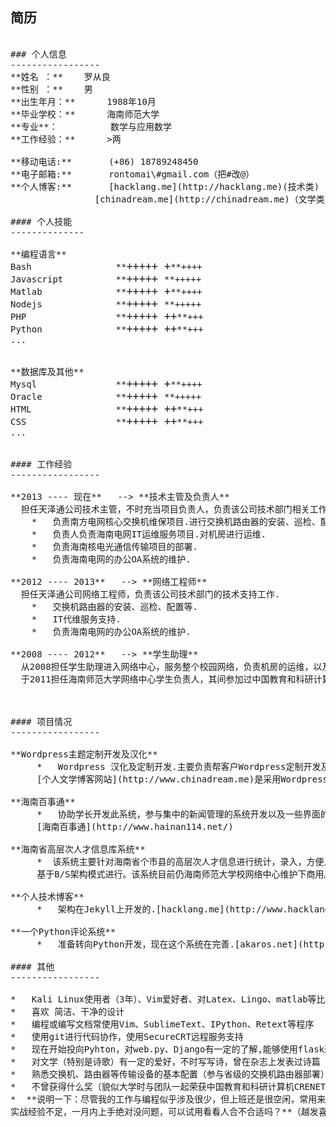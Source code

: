 ## 简历 
<pre>

### 个人信息
-----------------
**姓名 ：** 	罗从良
**性别 ：**	男
**出生年月：**      1988年10月
**毕业学校：**      海南师范大学
**专业**：          数学与应用数学
**工作经验：**      >两
	
**移动电话:**       (+86) 18789248450
**电子邮箱:**       rontomai\#gmail.com（把#改@）
**个人博客:**       [hacklang.me](http://hacklang.me)(技术类) 
                [chinadream.me](http://chinadream.me)（文学类）

#### 个人技能
--------------

**编程语言**
Bash				**<big>+++++ +</big>**++++ 
Javascript			**<big>+++++ </big>**+++++ 
Matlab				**<big>+++++ +</big>**++++
Nodejs				**<big>+++++ </big>**+++++
PHP					**<big>+++++ ++</big>**+++ 
Python				**<big>+++++ ++</big>**+++
...


**数据库及其他**
Mysql				**<big>+++++ +</big>**++++ 
Oracle				**<big>+++++ </big>**+++++ 
HTML				**<big>+++++ ++</big>**+++
CSS					**<big>+++++ ++</big>**+++
...


#### 工作经验
-----------------

**2013 ---- 现在**   --> **技术主管及负责人**     
  担任天泽通公司技术主管，不时充当项目负责人，负责该公司技术部门相关工作.
    *   负责南方电网核心交换机维保项目.进行交换机路由器的安装、巡检、配置等.
    *   负责人负责海南电网IT运维服务项目.对机房进行运维.
    *   负责海南核电光通信传输项目的部署.
    *   负责海南电网的办公OA系统的维护.

**2012 ---- 2013**   --> **网络工程师**     
  担任天泽通公司网络工程师，负责该公司技术部门的技术支持工作.
    *   交换机路由器的安装、巡检、配置等.
    *   IT代维服务支持.
    *   负责海南电网的办公OA系统的维护.

**2008 ---- 2012**   --> **学生助理**     
  从2008担任学生助理进入网络中心，服务整个校园网络，负责机房的运维，以及学校网站的维护等.
  于2011担任海南师范大学网络中心学生负责人，其间参加过中国教育和科研计算机CRENET研讨会.



#### 项目情况
-----------------

**Wordpress主题定制开发及汉化**
     *   Wordpress 汉化及定制开发.主要负责帮客户Wordpress定制开发及汉化,同时兼做网站.一般采用php进行.
     [个人文学博客网站](http://www.chinadream.me)是采用Wordpress的.

**海南百事通**
     *   协助学长开发此系统，参与集中的新闻管理的系统开发以及一些界面的开发工作，采用PHP进行.
     [海南百事通](http://www.hainan114.net/)

**海南省高层次人才信息库系统**
     *  该系统主要针对海南省个市县的高层次人才信息进行统计，录入，方便人员查询。采用PHP编写的。
     基于B/S架构模式进行。该系统目前仍海南师范大学校网络中心维护下商用。

**个人技术博客**
     *   架构在Jekyll上开发的.[hacklang.me](http://www.hacklang.me)

**一个Python评论系统**
     *   准备转向Python开发，现在这个系统在完善.[akaros.net](http://www.akaros.net)           

#### 其他
-----------------

*   Kali Linux使用者（3年）、Vim爱好者、对Latex、Lingo、matlab等比较喜欢，准备着Latex编书
*   喜欢 简洁、干净的设计
*   编程或编写文档常使用Vim、SublimeText、IPython、Retext等程序
*   使用git进行代码协作，使用SecureCRT远程服务支持
*   现在开始投向Pyhton，对web.py、Django有一定的了解,能够使用flask进行基本的网站开发.
*   对文学（特别是诗歌）有一定的爱好，不时写写诗，曾在杂志上发表过诗篇
*   熟悉交换机、路由器等传输设备的基本配置（参与省级的交换机路由器部署），服务过机房IT运维
*   不曾获得什么奖（貌似大学时与团队一起荣获中国教育和科研计算机CRENET管理委员会“突出贡献奖”）
*  **说明一下：尽管我的工作与编程似乎涉及很少，但上班还是很空闲，常用来学习编程，可能
实战经验不足，一月内上手绝对没问题，可以试用看看人合不合适吗？**（越发喜欢编程了）
